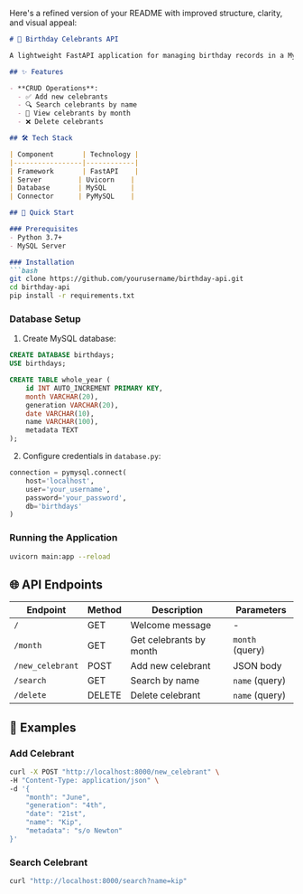 Here's a refined version of your README with improved structure, clarity, and visual appeal:

```markdown
# 🎂 Birthday Celebrants API

A lightweight FastAPI application for managing birthday records in a MySQL database.

## ✨ Features

- **CRUD Operations**:
  - ✅ Add new celebrants
  - 🔍 Search celebrants by name
  - 📅 View celebrants by month
  - ❌ Delete celebrants

## 🛠 Tech Stack

| Component       | Technology |
|-----------------|------------|
| Framework       | FastAPI    |
| Server         | Uvicorn    |
| Database       | MySQL      |
| Connector      | PyMySQL    |

## 🚀 Quick Start

### Prerequisites
- Python 3.7+
- MySQL Server

### Installation
```bash
git clone https://github.com/yourusername/birthday-api.git
cd birthday-api
pip install -r requirements.txt
```

### Database Setup
1. Create MySQL database:
```sql
CREATE DATABASE birthdays;
USE birthdays;

CREATE TABLE whole_year (
    id INT AUTO_INCREMENT PRIMARY KEY,
    month VARCHAR(20),
    generation VARCHAR(20),
    date VARCHAR(10),
    name VARCHAR(100),
    metadata TEXT
);
```

2. Configure credentials in `database.py`:
```python
connection = pymysql.connect(
    host='localhost',
    user='your_username',
    password='your_password',
    db='birthdays'
)
```

### Running the Application
```bash
uvicorn main:app --reload
```

## 🌐 API Endpoints

| Endpoint | Method | Description | Parameters |
|----------|--------|-------------|------------|
| `/` | GET | Welcome message | - |
| `/month` | GET | Get celebrants by month | `month` (query) |
| `/new_celebrant` | POST | Add new celebrant | JSON body |
| `/search` | GET | Search by name | `name` (query) |
| `/delete` | DELETE | Delete celebrant | `name` (query) |

## 📝 Examples

### Add Celebrant
```bash
curl -X POST "http://localhost:8000/new_celebrant" \
-H "Content-Type: application/json" \
-d '{
    "month": "June",
    "generation": "4th",
    "date": "21st",
    "name": "Kip",
    "metadata": "s/o Newton"
}'
```

### Search Celebrant
```bash
curl "http://localhost:8000/search?name=kip"
```



